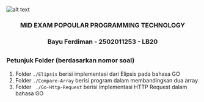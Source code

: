 ![alt text](https://external-content.duckduckgo.com/iu/?u=https%3A%2F%2Fsocs.binus.ac.id%2Ffiles%2F2013%2F02%2FHeader-2.png&f=1&nofb=1&ipt=499a0a13147fe6ce20ebe9b1095ca18ace2d85c9f01e8dbfb175e61843b369ff&ipo=images)
<div style="text-align:center">
 <h3>MID EXAM POPOULAR PROGRAMMING TECHNOLOGY</p>
 <h3>Bayu Ferdiman - 2502011253 - LB20<h2>
</div>
 
### Petunjuk Folder (berdasarkan nomor soal)
1.  Folder ``` ./Elipsis ``` berisi implementasi dari Elipsis pada bahasa GO
2.  Folder ``` ./Compare-Array ``` berisi program dalam membandingkan dua array
3.  Folder ``` ./Go-Http-Request``` berisi implementasi HTTP Request dalam bahasa GO

